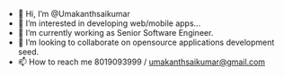 - 👋 Hi, I’m @Umakanthsaikumar
- 👀 I’m interested in developing web/mobile apps...
- 🌱 I’m currently working as Senior Software Engineer.
- 💞️ I’m looking to collaborate on opensource applications development seed.
- 📫 How to reach me 8019093999 / umakanthsaikumar@gmail.com

<!---
Umakanthsaikumar/Umakanthsaikumar is a ✨ special ✨ repository because its `README.md` (this file) appears on your GitHub profile.
You can click the Preview link to take a look at your changes.
--->

